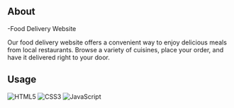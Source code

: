 ## About 

-Food Delivery Website

Our food delivery website offers a convenient way to enjoy delicious meals from 
local restaurants. Browse a variety of cuisines, place your order, and have it
delivered right to your door.

## Usage
![HTML5](https://img.shields.io/badge/HTML5-E34F26?style=for-the-badge&logo=html5&logoColor=white)
![CSS3](https://img.shields.io/badge/CSS3-1572B6?style=for-the-badge&logo=css3&logoColor=white)
![JavaScript](https://img.shields.io/badge/JavaScript-323330?style=for-the-badge&logo=javascript&logoColor=F7DF1E)